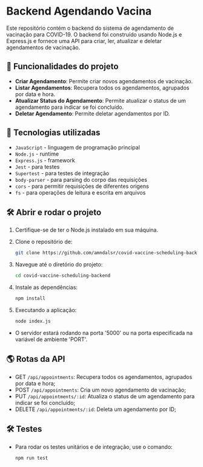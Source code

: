 # Backend Agendando Vacina 

Este repositório contém o backend do sistema de agendamento de vacinação para COVID-19. O backend foi construído usando Node.js e Express.js e fornece uma API para criar, ler, atualizar e deletar agendamentos de vacinação.

## 🔨 Funcionalidades do projeto

- **Criar Agendamento**: Permite criar novos agendamentos de vacinação.
- **Listar Agendamentos**: Recupera todos os agendamentos, agrupados por data e hora.
- **Atualizar Status do Agendamento**: Permite atualizar o status de um agendamento para indicar se foi concluído.
- **Deletar Agendamento**: Permite deletar agendamentos por ID.

## 🚀 Tecnologias utilizadas

- `JavaScript` - linguagem de programação principal 
- `Node.js` - runtime
- `Express.js` - framework
- `Jest` - para testes
- `Supertest` - para testes de integração
- `body-parser` - para parsing do corpo das requisições
- `cors` - para permitir requisições de diferentes origens
- `fs` - para operações de leitura e escrita em arquivos

## 🛠️ Abrir e rodar o projeto

1. Certifique-se de ter o Node.js instalado em sua máquina.

2. Clone o repositório de:
    ```sh
    git clone https://github.com/amndalsr/covid-vaccine-scheduling-backend.git
    ```

3. Navegue até o diretório do projeto:
    ```sh
    cd covid-vaccine-scheduling-backend
    ```

4. Instale as dependências:
    ```sh
    npm install
    ```
    
5. Executando a aplicação:
    ```sh
    node index.js
    ```
    
- O servidor estará rodando na porta '5000' ou na porta especificada na variável de ambiente 'PORT'.


## 🌎 Rotas da API
- GET `/api/appointments`: Recupera todos os agendamentos, agrupados por data e hora;
- POST `/api/appointments`: Cria um novo agendamento de vacinação;
- PUT `/api/appointments/:id`: Atualiza o status de um agendamento para indicar se foi concluído;
- DELETE `/api/appointments/:id`: Deleta um agendamento por ID;

## 🛠️ Testes

- Para rodar os testes unitários e de integração, use o comando:
  
    ```sh
    npm run test
    ```
